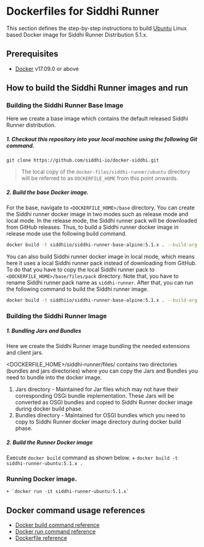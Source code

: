 # Dockerfiles for Siddhi Runner #

This section defines the step-by-step instructions to build [Ubuntu](https://hub.docker.com/_/ubuntu/) Linux based Docker image for Siddhi Runner Distribution 5.1.x.

## Prerequisites

* [Docker](https://www.docker.com/get-docker) v17.09.0 or above

## How to build the Siddhi Runner images and run

### Building the Siddhi Runner Base Image
Here we create a base image which contains the default released Siddhi Runner distribution. 

##### 1. Checkout this repository into your local machine using the following Git command.

```
git clone https://github.com/siddhi-io/docker-siddhi.git
```

>The local copy of the `docker-files/siddhi-runner/ubuntu` directory will be referred to as `DOCKERFILE_HOME` from this point onwards.

##### 2. Build the base Docker image.

For the base, navigate to `<DOCKERFILE_HOME>/base` directory. You can create the Siddhi runner docker image in two modes such as release mode and local mode. In the release mode, the Siddhi runner pack will be downloaded from GitHub releases. Thus, to build a Siddhi runner docker image in release mode use the following build command.

```sh
docker build -t siddhiio/siddhi-runner-base-alpine:5.1.x . --build-arg RUNTIME_TYPE="RELEASE"
```

You can also build Siddhi runner docker image in local mode, which means here it uses a local Siddhi runner pack instead of downloading from GitHub. To do that you have to copy the local Siddhi runner pack to `<DOCKERFILE_HOME>/base/files/pack` directory. Note that, you have to rename Siddhi runner pack name as `siddhi-runner`. After that, you can run the following command to build the Siddhi runner image.

```sh
docker build -t siddhiio/siddhi-runner-base-alpine:5.1.x . --build-arg RUNTIME_TYPE="DAILY"
```

### Building the Siddhi Runner Image

##### 1. Bundling Jars and Bundles
Here we create the Siddhi Runner image bundling the needed extensions and client jars.
       
<DOCKERFILE_HOME>/siddhi-runner/files/ contains two directories (bundles and jars directories) where you can copy the Jars and Bundles you need to bundle into the docker image.
1. Jars directory - Maintained for Jar files which may not have their corresponding OSGi bundle implementation. These Jars will be converted as OSGI bundles and copied to Siddhi Runner docker image during docker build phase. 
2. Bundles directory - Maintained for OSGI bundles which you need to copy to Siddhi Runner docker image directory during docker build phase.
  
##### 2. Build the Runner Docker image
  Execute `docker build` command as shown below. 
    + `docker build -t siddhi-runner-ubuntu:5.1.x .`
    
### Running Docker image.

    + `docker run -it siddhi-runner-ubuntu:5.1.x`

## Docker command usage references

* [Docker build command reference](https://docs.docker.com/engine/reference/commandline/build/)
* [Docker run command reference](https://docs.docker.com/engine/reference/run/)
* [Dockerfile reference](https://docs.docker.com/engine/reference/builder/)